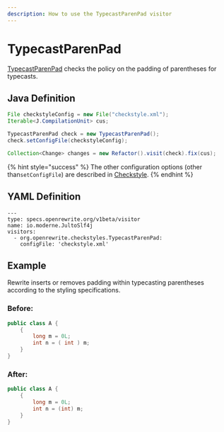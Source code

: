 ```yaml
---
description: How to use the TypecastParenPad visitor
---
```


# TypecastParenPad

[TypecastParenPad](https://checkstyle.sourceforge.io/config_whitespace.html#TypecastParenPad) checks the policy on the padding of parentheses for typecasts.

## Java Definition

```java
File checkstyleConfig = new File("checkstyle.xml");
Iterable<J.CompilationUnit> cus;

TypecastParenPad check = new TypecastParenPad();
check.setConfigFile(checkstyleConfig);

Collection<Change> changes = new Refactor().visit(check).fix(cus);
```

{% hint style="success" %}
The other configuration options \(other than`setConfigFile`\) are described in [Checkstyle](./#configuration-options).
{% endhint %}

## YAML Definition

```text
---
type: specs.openrewrite.org/v1beta/visitor
name: io.moderne.JultoSlf4j
visitors:
  - org.openrewrite.checkstyles.TypecastParenPad:
    configFile: 'checkstyle.xml'
```

## Example

Rewrite inserts or removes padding within typecasting parentheses according to the styling specifications.

### Before:

```java
public class A {
    { 
        long m = 0L;
        int n = ( int ) m;
    }
}
```

### After:

```java
public class A {
    { 
        long m = 0L;
        int n = (int) m;
    }
}
```

